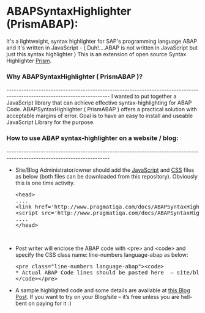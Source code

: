 ABAPSyntaxHighlighter (PrismABAP):
=====================

It's a lightweight, syntax highlighter for SAP's programming language ABAP and it's written in JavaScript - ( Duh!....ABAP is not written in JavaScript but just this syntax highlighter )
This is an extension of open source Syntax Highlighter <a href="http://www.prismjs.com">Prism</a>.


<h3>Why ABAPSyntaxHighlighter ( PrismABAP )?</h3>
------------------------------------------------------------------------------------------------------------------------
I wanted to put together a JavaScript library that can achieve effective syntax-highlighting for ABAP Code.
ABAPSyntaxHighlighter ( PrismABAP ) offers a practical solution with acceptable margins of error. Goal is to have an easy to install and useable JavaScript Library for the purpose.

<h3>How to use ABAP syntax-highlighter on a website / blog: </h3>
------------------------------------------------------------------------------------------------------------------------
<ul><li>Site/Blog Administrator/owner should add the <a href="http://www.pragmatiqa.com/docs/ABAPSyntaxHighlighter/Final/prismABAP.js" target="_blank">JavaScript</a> and <a href="http://www.pragmatiqa.com/docs/ABAPSyntaxHighlighter/Final/prismABAP.css" target="_blank">CSS</a> files as below (both files can be downloaded from this repository). Obviously this is one time activity.<br />
<pre class="prettyprint">&lt;head&gt;
....
&lt;link href='http://www.pragmatiqa.com/docs/ABAPSyntaxHighlighter/Final/prismABAP.css' rel='stylesheet'/&gt;
&lt;script src='http://www.pragmatiqa.com/docs/ABAPSyntaxHighlighter/Final/prismABAP.js'&gt;&lt;/script&gt;
....
&lt;/head&gt;

</pre></li>
<li>Post writer will enclose the ABAP code with &lt;pre&gt; and &lt;code&gt; and specify the CSS class name: line-numbers language-abap as below:</li>
<pre class="prettyprint">&lt;pre class="line-numbers language-abap"&gt;&lt;code&gt;
* Actual ABAP Code lines should be pasted here  &#8211; site/blog post editor should take care of converting any starting html brackets in ABAP code to &amp;lt; for example field-symbols etc.
&lt;/code&gt;&lt;/pre&gt;
</pre><li>
A sample highlighted code and some details are available at <a href="http://sapblog.rmtiwari.com/2014/01/hacking-together-abap-syntax.html">this Blog Post</a>. 
If you want to try on your Blog/site – it’s free unless you are hell-bent on paying for it :)
</li>
</ul>
